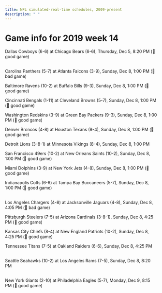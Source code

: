 ```yaml
---
title: NFL simulated-real-time schedules, 2009-present
description: " "
---
```


# Game info for 2019 week 14

Dallas Cowboys (6-6) at Chicago Bears (6-6), Thursday, Dec 5, 8:20 PM (:football: good game)

<br/>Carolina Panthers (5-7) at Atlanta Falcons (3-9), Sunday, Dec 8, 1:00 PM (:red_circle: bad game)

Baltimore Ravens (10-2) at Buffalo Bills (9-3), Sunday, Dec 8, 1:00 PM (:football: good game)

Cincinnati Bengals (1-11) at Cleveland Browns (5-7), Sunday, Dec 8, 1:00 PM (:football: good game)

Washington Redskins (3-9) at Green Bay Packers (9-3), Sunday, Dec 8, 1:00 PM (:football: good game)

Denver Broncos (4-8) at Houston Texans (8-4), Sunday, Dec 8, 1:00 PM (:football: good game)

Detroit Lions (3-8-1) at Minnesota Vikings (8-4), Sunday, Dec 8, 1:00 PM

San Francisco 49ers (10-2) at New Orleans Saints (10-2), Sunday, Dec 8, 1:00 PM (:football: good game)

Miami Dolphins (3-9) at New York Jets (4-8), Sunday, Dec 8, 1:00 PM (:football: good game)

Indianapolis Colts (6-6) at Tampa Bay Buccaneers (5-7), Sunday, Dec 8, 1:00 PM (:football: good game)

<br/>Los Angeles Chargers (4-8) at Jacksonville Jaguars (4-8), Sunday, Dec 8, 4:05 PM (:red_circle: bad game)

Pittsburgh Steelers (7-5) at Arizona Cardinals (3-8-1), Sunday, Dec 8, 4:25 PM (:football: good game)

Kansas City Chiefs (8-4) at New England Patriots (10-2), Sunday, Dec 8, 4:25 PM (:football: good game)

Tennessee Titans (7-5) at Oakland Raiders (6-6), Sunday, Dec 8, 4:25 PM

<br/>Seattle Seahawks (10-2) at Los Angeles Rams (7-5), Sunday, Dec 8, 8:20 PM

<br/>New York Giants (2-10) at Philadelphia Eagles (5-7), Monday, Dec 9, 8:15 PM (:football: good game)

